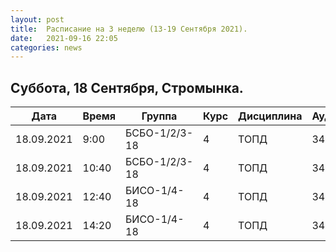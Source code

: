 ```yaml
---
layout: post
title:  Расписание на 3 неделю (13-19 Сентября 2021).
date:   2021-09-16 22:05
categories: news
---
```


## Суббота, 18 Сентября, Стромынка.

| Дата          | Время   | Группа        | Курс | Дисциплина  | Аудитория | Материалы |
| ------------- | ------- | ------------- | ---- | ----------- | --------- | --------- |
|18.09.2021     | 9:00    |БСБО-1/2/3-18  |4     |ТОПД         |348        |           |
|18.09.2021     |10:40    |БСБО-1/2/3-18  |4     |ТОПД         |348        |           |
|18.09.2021     |12:40    |БИСО-1/4-18    |4     |ТОПД         |348        |           |
|18.09.2021     |14:20    |БИСО-1/4-18    |4     |ТОПД         |348        |           |
